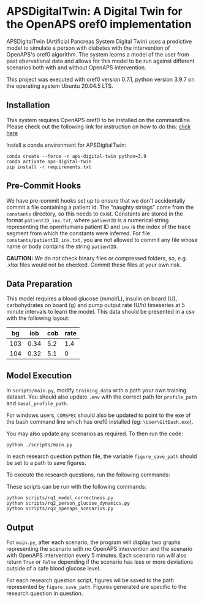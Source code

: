 # APSDigitalTwin: A Digital Twin for the OpenAPS oref0 implementation

APSDigitalTwin (Artificial Pancreas System Digital Twin) uses a predictive model to simulate a person with diabetes with the intervention of OpenAPS's oref0 algorithm. The system learns a model of the user from past obervational data and allows for this model to be run against different scenarios both with and without OpenAPS intervention.

This project was executed with oref0 version 0.7.1, python version 3.9.7 on the operating system Ubuntu 20.04.5 LTS.

## Installation

This system requires OpenAPS oref0 to be installed on the commandline. Please check out the following link for instruction on how to do this: [click here](https://github.com/openaps/oref0)

Install a conda environment for APSDigitalTwin:
```
conda create --force -n aps-digital-twin python=3.9
conda activate aps-digital-twin
pip install -r requirements.txt
```

## Pre-Commit Hooks
We have pre-commit hooks set up to ensure that we don't accidentally commit a file containing a patient id.
The "naughty strings" come from the `constants` directory, so this needs to exist.
Constants are stored in the format `patientID_inx.txt`, where `patientID` is a numerical string representing the openHumans patient ID and `inx` is the index of the trace segment from which the constants were inferred.
For file `constants/patientID_inx.txt`, you are not allowed to commit any file whose name or body contains the string `patientID`.

**CAUTION:** We do not check binary files or compressed folders, so, e.g. .xlsx files would not be checked.
Commit these files at your own risk.

## Data Preparation

This model requires a blood glucose (mmol/L), insulin on board (U), carbohydrates on board (g) and pump output rate (U/h) timeseries at 5 minute intervals to learn the model. This data should be presented in a csv with the following layout:

| bg | iob | cob | rate |
| --- | --- | --- | --- |
| 103 | 0.34 | 5.2 | 1.4 |
| 104 | 0.32 | 5.1 | 0 |


## Model Execution

In `scripts/main.py`, modify `training_data` with a path your own training dataset. You should also update `.env` with the correct path for `profile_path` and `basal_profile_path`.

For windows users, `COMSPEC` should also be updated to point to the exe of the bash command line which has oref0 installed (eg: `\User\GitBash.exe`).

You may also update any scenarios as required. To then run the code:
```
python ./scripts/main.py
```

In each research question python file, the variable `figure_save_path` should be set to a path to save figures.

To execute the research questions, run the following commands:

These scripts can be run with the following commands:
```
python scripts/rq1_model_correctness.py
python scripts/rq2_person_glucose_dynamics.py
python scripts/rq3_openaps_scenarios.py
```

## Output

For `main.py`, after each scenario, the program will display two graphs representing the scenario with no OpenAPS intervention and the scenario with OpenAPS intervention every 5 minutes. Each scenario run will also return `True` or `False` depending if the scenario has less or more deviations outside of a safe blood glucose level.

For each research question script, figures wil be saved to the path represented by `figure_save_path`. Figures generated are specific to the research question in question.
